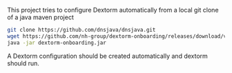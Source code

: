 This project tries to configure Dextorm automatically from a local git clone of a java maven project

```bash
git clone https://github.com/dnsjava/dnsjava.git
wget https://github.com/nh-group/dextorm-onboarding/releases/download/v1.0.0/dextorm-onboarding.jar  -O dextorm-onboarding.jar
java -jar dextorm-onboarding.jar
```

A Dextorm configuration should be created automatically and dextorm should run.

